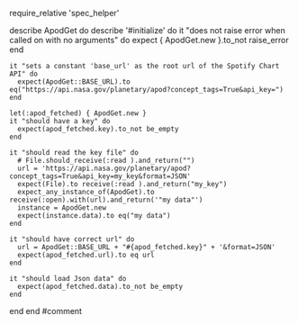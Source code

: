 require_relative 'spec_helper'

describe ApodGet do
  describe '#initialize' do
    it "does not raise error when called on with no arguments" do
      expect { ApodGet.new }.to_not raise_error
    end

    it "sets a constant 'base_url' as the root url of the Spotify Chart API" do
      expect(ApodGet::BASE_URL).to eq("https://api.nasa.gov/planetary/apod?concept_tags=True&api_key=")
    end

    let(:apod_fetched) { ApodGet.new }
    it "should have a key" do
      expect(apod_fetched.key).to_not be_empty
    end

    it "should read the key file" do
      # File.should_receive(:read ).and_return("")
      url = 'https://api.nasa.gov/planetary/apod?concept_tags=True&api_key=my_key&format=JSON'
      expect(File).to receive(:read ).and_return("my_key")
      expect_any_instance_of(ApodGet).to receive(:open).with(url).and_return('"my data"')
      instance = ApodGet.new
      expect(instance.data).to eq("my data")
    end

    it "should have correct url" do
      url = ApodGet::BASE_URL + "#{apod_fetched.key}" + '&format=JSON'
      expect(apod_fetched.url).to eq url
    end

    it "should load Json data" do
      expect(apod_fetched.data).to_not be_empty
    end

  end
end
#comment
